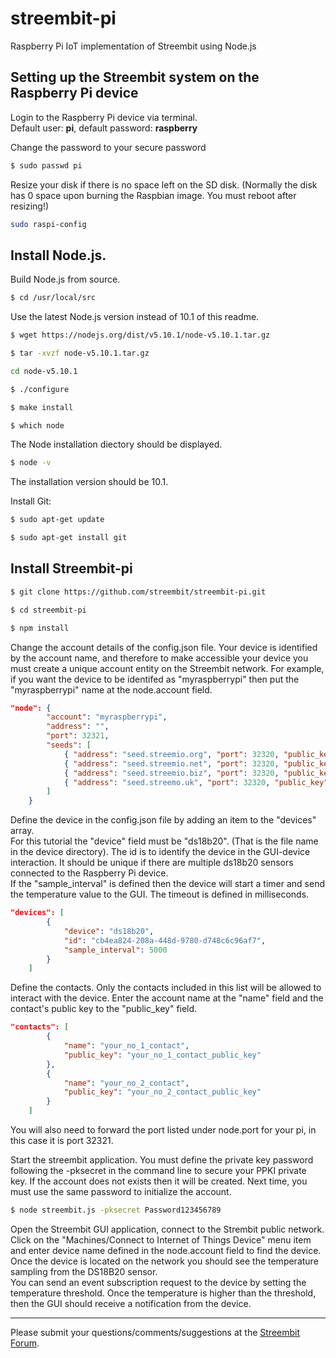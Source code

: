 # streembit-pi
Raspberry Pi IoT implementation of Streembit using Node.js 

Setting up the Streembit system on the Raspberry Pi device
----------------------------------------------------------

Login to the Raspberry Pi device via terminal.   
Default user: **pi**, default password: **raspberry**

Change the password to your secure password

```bash
$ sudo passwd pi
```

Resize your disk if there is no space left on the SD disk. (Normally the disk has 0 space upon burning the Raspbian image. You must reboot after resizing!)

```bash
sudo raspi-config
```


Install Node.js.
---------------

Build Node.js from source.

```bash
$ cd /usr/local/src   
```

Use the latest Node.js version instead of 10.1 of this readme.

```bash
$ wget https://nodejs.org/dist/v5.10.1/node-v5.10.1.tar.gz
```

```bash
$ tar -xvzf node-v5.10.1.tar.gz
```

```bash
cd node-v5.10.1
```

```bash
$ ./configure
```

```bash
$ make install
```

```bash
$ which node
```

The Node installation diectory should be displayed.

```bash
$ node -v
```

The installation version should be 10.1.

Install Git:

```bash
$ sudo apt-get update
```

```bash
$ sudo apt-get install git
```

Install Streembit-pi
--------------------

```bash
$ git clone https://github.com/streembit/streembit-pi.git
```

```bash
$ cd streembit-pi
```

```bash
$ npm install
```

Change the account details of the config.json file. Your device is identified by the account name, and therefore to make accessible your device 
you must create a unique account entity on the Streembit network. For example, if you want the device to be identifed as "myraspberrypi" then
put the "myraspberrypi" name at the node.account field.

```json
"node": {
        "account": "myraspberrypi",
        "address": "",
        "port": 32321,
        "seeds": [
            { "address": "seed.streemio.org", "port": 32320, "public_key": "033b726f5ff2fc02a009ab2ef0844b807372af4b13d1236c2df9752de1ee93f5fa" },
            { "address": "seed.streemio.net", "port": 32320, "public_key": "033d92278f9440c8b4061dddf862f5e224d0ff312e642edfa2c93c86671442609f" },
            { "address": "seed.streemio.biz", "port": 32320, "public_key": "026f2303d7932ed86bf21b7150bcd45024f3926d37b615798855994b6b53e8b81b" },
            { "address": "seed.streemo.uk", "port": 32320, "public_key": "035f4881a0c7d50af6fcf7cc40c3eab60c382bf7f8cd83cd2a3ff5064afd893c70" }
        ]
    }
```

Define the device in the config.json file by adding an item to the "devices" array.  
For this tutorial the "device" field must be "ds18b20". (That is the file name in the device directory).
The id is to identify the device in the GUI-device interaction. It should be unique if there are multiple ds18b20 sensors connected to the Raspberry Pi device.    
If the "sample_interval" is defined then the device will start a timer and send the temperature value to the GUI. The timeout is defined in milliseconds.

```json
"devices": [
        {
            "device": "ds18b20",
            "id": "cb4ea824-208a-448d-9780-d748c6c96af7",
            "sample_interval": 5000
        }
    ]
```

Define the contacts. Only the contacts included in this list will be allowed to interact with the device. Enter the account name at the "name" field and the contact's public key to the "public_key" field.

```json
"contacts": [
        {
            "name": "your_no_1_contact",
            "public_key": "your_no_1_contact_public_key"
        },
        {
            "name": "your_no_2_contact",
            "public_key": "your_no_2_contact_public_key"
        }
    ]
```

You will also need to forward the port listed under node.port for your pi, in this case it is port 32321.

Start the streembit application. You must define the private key password following the -pksecret in the command line to secure your PPKI private key. 
If the account does not exists then it will be created. Next time, you must use the same password to initialize the account.

```bash
$ node streembit.js -pksecret Password123456789
```

Open the Streembit GUI application, connect to the Strembit public network. Click on the "Machines/Connect to Internet of Things Device" menu item and enter device name defined in the node.account field to find the device.    
Once the device is located on the network you should see the temperature sampling from the DS18B20 sensor.   
You can send an event subscription request to the device by setting the temperature threshold. Once the temperature is higher than the threshold, then the GUI should receive a notification from the device.

---------

Please submit your questions/comments/suggestions at the [Streembit Forum](https://gitter.im/streembit).








